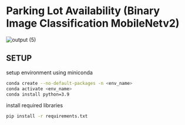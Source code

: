 # Parking Lot Availability (Binary Image Classification MobileNetv2)


![output (5)](https://user-images.githubusercontent.com/103622027/231610975-639025f8-1945-4380-a995-736e32774d90.gif)


## SETUP
setup environment using miniconda
```bash
conda create --no-default-packages -n <env_name>
conda activate <env_name>
conda install python=3.9
```
install required libraries
```bash
pip install -r requirements.txt
```
